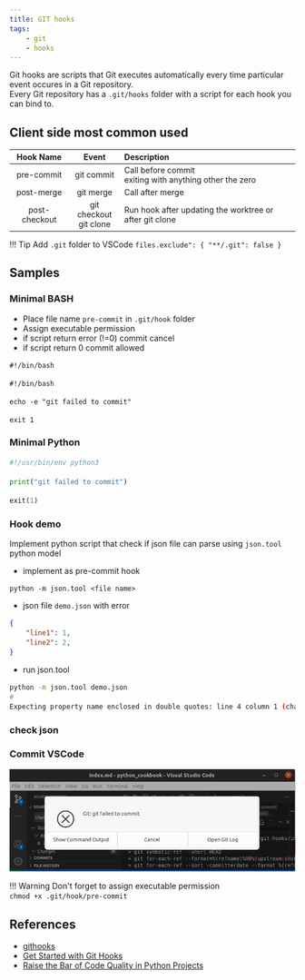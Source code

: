 ```yaml
---
title: GIT hooks
tags:
    - git
    - hooks
---
```

Git hooks are scripts that Git executes automatically every time particular event occures in a Git repository.  
Every Git repository has a `.git/hooks` folder with a script for each hook you can bind to.  

## Client side most common used

| Hook Name | Event | Description |
| :-------: | :---: | :---------- |
| pre-commit| git commit | Call before commit<br> exiting with anything other the zero |
| post-merge | git merge | Call after merge |
| post-checkout | git checkout <br> git clone | Run hook after updating the worktree or after git clone |



!!! Tip
    Add `.git`  folder to VSCode
    ```
    files.exclude": {
        "**/.git": false
    }
    ```


## Samples
### Minimal BASH
- Place file name `pre-commit` in `.git/hook` folder
- Assign executable permission
- if script return error (!=0) commit cancel
- if script return 0 commit allowed

```
#!/bin/bash

#!/bin/bash

echo -e "git failed to commit"

exit 1
```

### Minimal Python
```python
#!/usr/bin/env python3

print("git failed to commit")

exit(1)
```

### Hook demo
Implement python script that check if json file can parse using `json.tool` python model
- implement as pre-commit hook

```
python -m json.tool <file name>
```

- json file `demo.json` with error
```json
{
    "line1": 1,
    "line2": 2,
}
```

- run json.tool
```bash
python -m json.tool demo.json 
#
Expecting property name enclosed in double quotes: line 4 column 1 (char 34)

```

### check json 

### Commit VSCode
![](/img/git_hook_vs_alert.png)

!!! Warning
    Don't forget to assign executable permission  
    `chmod +x .git/hook/pre-commit`
## References
- [githooks](https://githooks.com/)
- [Get Started with Git Hooks](https://medium.com/@f3igao/get-started-with-git-hooks-5a489725c639)
- [Raise the Bar of Code Quality in Python Projects](https://levelup.gitconnected.com/raise-the-bar-of-code-quality-in-python-projects-7c49743f004f)